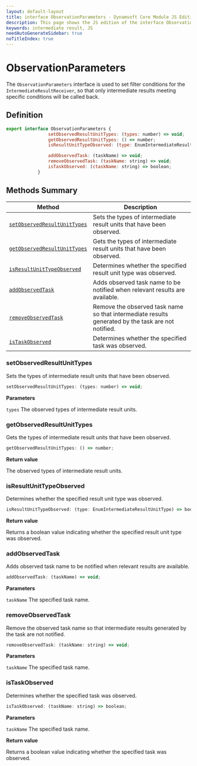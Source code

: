 ```yaml
---
layout: default-layout
title: interface ObservationParameters - Dynamsoft Core Module JS Edition API Reference
description: This page shows the JS edition of the interface ObservationParameters in Dynamsoft Core Module.
keywords: intermediate result, JS
needAutoGenerateSidebar: true
noTitleIndex: true
---
```


# ObservationParameters

The `ObservationParameters` interface is used to set filter conditions for the `IntermediateResultReceiver`, so that only intermediate results meeting specific conditions will be called back.

## Definition

```js
export interface ObservationParameters {
                setObservedResultUnitTypes: (types: number) => void;
                getObservedResultUnitTypes: () => number;
                isResultUnitTypeObserved: (type: EnumIntermediateResultUnitType) => boolean;

                addObservedTask: (taskName) => void;
                removeObservedTask: (taskName: string) => void;
                isTaskObserved: (ctaskName: string) => boolean;
            }
```

## Methods Summary

| Method               | Description |
|----------------------|-------------|
| [`setObservedResultUnitTypes`](#setobservedresultunittypes) | Sets the types of intermediate result units that have been observed.|
| [`getObservedResultUnitTypes`](#getobservedresultunittypes) | Gets the types of intermediate result units that have been observed. |
| [`isResultUnitTypeObserved`](#isresultunittypeobserved) | Determines whether the specified result unit type was observed. |
| [`addObservedTask`](#addobservedtask) | Adds observed task name to be notified when relevant results are available. |
| [`removeObservedTask`](#removeobservedtask) | Remove the observed task name so that intermediate results generated by the task are not notified. |
| [`isTaskObserved`](#istaskobserved) | Determines whether the specified task was observed. |

### setObservedResultUnitTypes

Sets the types of intermediate result units that have been observed.

```js
setObservedResultUnitTypes: (types: number) => void;
```

**Parameters**

`types` The observed types of intermediate result units.

### getObservedResultUnitTypes

Gets the types of intermediate result units that have been observed.

```js
getObservedResultUnitTypes: () => number;
```

**Return value**

The observed types of intermediate result units.

### isResultUnitTypeObserved

Determines whether the specified result unit type was observed.

```js
isResultUnitTypeObserved: (type: EnumIntermediateResultUnitType) => boolean;
```

**Return value**

Returns a boolean value indicating whether the specified result unit type was observed.

### addObservedTask

Adds observed task name to be notified when relevant results are available.

```js
addObservedTask: (taskName) => void;
```

**Parameters**

`taskName` The specified task name.

### removeObservedTask

Remove the observed task name so that intermediate results generated by the task are not notified.

```js
removeObservedTask: (taskName: string) => void;
```

**Parameters**

`taskName` The specified task name.

### isTaskObserved

Determines whether the specified task was observed.

```js
isTaskObserved: (taskName: string) => boolean;
```

**Parameters**

`taskName` The specified task name.

**Return value**

Returns a boolean value indicating whether the specified task was observed.
